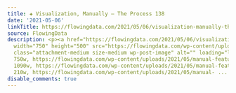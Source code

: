 ```yaml
---
title: ✚ Visualization, Manually – The Process 138
date: '2021-05-06'
linkTitle: https://flowingdata.com/2021/05/06/visualization-manually-the-process-138/
source: FlowingData
description: <p><a href="https://flowingdata.com/2021/05/06/visualization-manually-the-process-138/"><img
  width="750" height="500" src="https://flowingdata.com/wp-content/uploads/2021/05/manual-featured-750x500.png"
  class="attachment-medium size-medium wp-post-image" alt="" loading="lazy" srcset="https://flowingdata.com/wp-content/uploads/2021/05/manual-featured-750x500.png
  750w, https://flowingdata.com/wp-content/uploads/2021/05/manual-featured-1090x727.png
  1090w, https://flowingdata.com/wp-content/uploads/2021/05/manual-featured-210x140.png
  210w, https://flowingdata.com/wp-content/uploads/2021/05/manual- ...
disable_comments: true
---
```

<p><a href="https://flowingdata.com/2021/05/06/visualization-manually-the-process-138/"><img width="750" height="500" src="https://flowingdata.com/wp-content/uploads/2021/05/manual-featured-750x500.png" class="attachment-medium size-medium wp-post-image" alt="" loading="lazy" srcset="https://flowingdata.com/wp-content/uploads/2021/05/manual-featured-750x500.png 750w, https://flowingdata.com/wp-content/uploads/2021/05/manual-featured-1090x727.png 1090w, https://flowingdata.com/wp-content/uploads/2021/05/manual-featured-210x140.png 210w, https://flowingdata.com/wp-content/uploads/2021/05/manual- ...